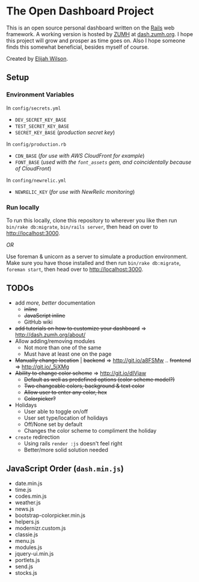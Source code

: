 # The Open Dashboard Project

This is an open source personal dashboard written on the [Rails](http://rubyonrails.org) web framework. A working version is hosted by [ZUMH](http://zumh.org) at [dash.zumh.org](http://dash.zumh.org). I hope this project will grow and prosper as time goes on. Also I hope someone finds this somewhat beneficial, besides myself of course.

Created by [Elijah Wilson](http://elijahwilson.me).

## Setup

### Environment Variables
In `config/secrets.yml`
- `DEV_SECRET_KEY_BASE`
- `TEST_SECRET_KEY_BASE`
- `SECRET_KEY_BASE` (_production secret key_)

In `config/production.rb`
- `CDN_BASE` (_for use with AWS CloudFront for example_)
- `FONT_BASE` (_used with the `font_assets` gem, and coincidentally because of CloudFront_)

In `confing/newrelic.yml`
- `NEWRELIC_KEY` (_for use with NewRelic monitoring_)

### Run locally

To run this locally, clone this repository to wherever you like then run `bin/rake db:migrate`, `bin/rails server`, then head on over to [http://localhost:3000](http://localhost:3000).

_OR_

Use foreman & unicorn as a server to simulate a production environment. Make sure you have those installed and then run `bin/rake db:migrate`, `foreman start`, then head over to [http://localhost:3000](http://localhost:3000).

## TODOs
- add _more, better_ documentation
	- ~~inline~~
	- ~~JavaScript inline~~
	- GitHub wiki
- ~~add tutorials on how to customize your dashboard~~ => http://dash.zumh.org/about/
- Allow adding/removing modules
	- Not more than one of the same
	- Must have at least one on the page
- ~~Manually change location~~ | ~~backend~~ => http://git.io/a8FSMw .. ~~frontend~~ => http://git.io/_5jXMg
- ~~Ability to change color scheme~~ => http://git.io/dIVjaw
	- ~~Default as well as predefined options (color scheme model?)~~
	- ~~Two changeable colors, background & text color~~
	- ~~Allow user to enter any color, hex~~
	- ~~Colorpicker?~~
- Holidays
	- User able to toggle on/off
	- User set type/location of holidays
	- Off/None set by default
	- Changes the color scheme to compliment the holiday
- `create` redirection
	- Using rails `render :js` doesn't feel right
	- Better/more solid solution needed

## JavaScript Order (`dash.min.js`)
- date.min.js
- time.js
- codes.min.js
- weather.js
- news.js
- bootstrap-colorpicker.min.js
- helpers.js
- modernizr.custom.js
- classie.js
- menu.js
- modules.js
- jquery-ui.min.js
- portlets.js
- send.js
- stocks.js